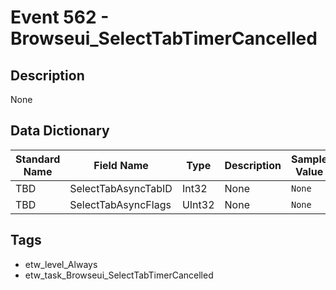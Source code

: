 # Event 562 - Browseui_SelectTabTimerCancelled

## Description
None

## Data Dictionary
|Standard Name|Field Name|Type|Description|Sample Value|
|---|---|---|---|---|
|TBD|SelectTabAsyncTabID|Int32|None|`None`|
|TBD|SelectTabAsyncFlags|UInt32|None|`None`|

## Tags
* etw_level_Always
* etw_task_Browseui_SelectTabTimerCancelled